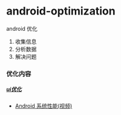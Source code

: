 # android-optimization
android 优化


1. 收集信息
2. 分析数据
3. 解决问题

### 优化内容

##### [ui优化](https://github.com/UC10D/android-optimization/blob/master/ui/ui%E4%BC%98%E5%8C%96.md)



###
* [Android 系统性能(视频)](https://cn.udacity.com/course/android-performance--ud825)
